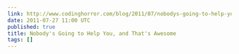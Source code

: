 ```yaml
---
link: http://www.codinghorror.com/blog/2011/07/nobodys-going-to-help-you-and-thats-awesome.html
date: 2011-07-27 11:00 UTC
published: true
title: Nobody's Going to Help You, and That's Awesome
tags: []
---
```



